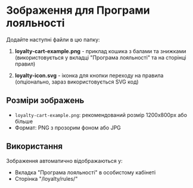 # Зображення для Програми лояльності

Додайте наступні файли в цю папку:

1. **loyalty-cart-example.png** - приклад кошика з балами та знижками (використовується у вкладці "Програма лояльності" та на сторінці правил)

2. **loyalty-icon.svg** - іконка для кнопки переходу на правила (опціонально, зараз використовується SVG код)

## Розміри зображень

- `loyalty-cart-example.png`: рекомендований розмір 1200x800px або більше
- Формат: PNG з прозорим фоном або JPG

## Використання

Зображення автоматично відображаються у:
- Вкладка "Програма лояльності" в особистому кабінеті
- Сторінка "/loyalty/rules/"


